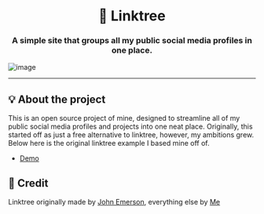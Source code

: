 <h1 align="center">🌲 Linktree</h1>
<h3 align="center">A simple site that groups all my public social media profiles in one place.</h3>

![image](https://user-images.githubusercontent.com/93849152/225511695-55725fbb-2c49-472f-8420-2527b6c05257.png)

---

## 💡 About the project

This is an open source project of mine, designed to streamline all of my public social media profiles and projects into one neat place. Originally, this started off as just a free alternative to linktree, however, my ambitions grew. Below here is the original linktree example I based mine off of.
- [Demo](https://spacemanjax.github.io/Linktree/)

## 💭 Credit

Linktree originally made by [John Emerson](https://github.com/johnggli), everything else by [Me](https://github.com/StarFallenJax)

